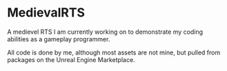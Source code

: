 # MedievalRTS
A medievel RTS I am currently working on to demonstrate my coding abilities as a gameplay programmer.

All code is done by me, although most assets are not mine, but pulled from packages on the Unreal Engine Marketplace.
